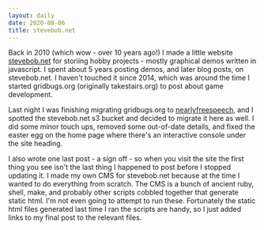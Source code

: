 ```yaml
---
layout: daily
date: 2020-08-06
title: stevebob.net
---
```


Back in 2010 (which wow - over 10 years ago!) I made a little website
[stevebob.net](https://stevebob.net) for storiing hobby projects - mostly
graphical demos written in javascript. I spent about 5 years posting demos,
and later blog posts, on stevebob.net. I haven't touched it since 2014,
which was around the time I started gridbugs.org (originally takestairs.org)
to post about game development.

Last night I was finishing migrating gridbugs.org to
[nearlyfreespeech](https://www.nearlyfreespeech.net/),
and I spotted the stevebob.net s3 bucket and decided to migrate it here as well.
I did some minor touch ups, removed some out-of-date details, and fixed
the easter egg on the home page where there's an interactive console
under the site heading.

I also wrote one last post - a sign off - so when you visit the site the first
thing you see isn't the last thing I happened to post before I stopped updating it.
I made my own CMS for stevebob.net because at the time I wanted to do everything
from scratch. The CMS is a bunch of ancient ruby, shell, make, and probably other
scripts cobbled together that generate static html. I'm not even going to attempt to run these.
Fortunately the static html files generated last time I ran the scripts are handy,
so I just added links to my final post to the relevant files.
